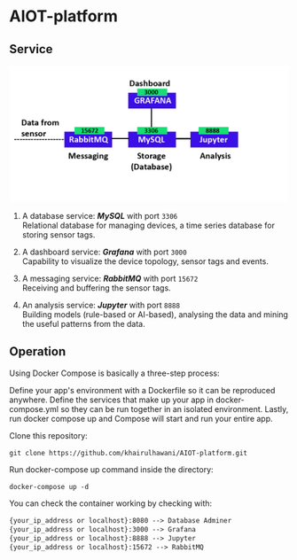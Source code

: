 # AIOT-platform

## Service

![service](service.jpg)

1. A database service: ***MySQL*** with port ```3306```  
 Relational database for managing devices, a time series database for storing sensor tags.

2. A dashboard service: ***Grafana*** with port ```3000```  
Capability to visualize the device topology, sensor tags and events.

3. A messaging service: ***RabbitMQ*** with port ```15672```  
Receiving and buffering the sensor tags.

4. An analysis service: ***Jupyter*** with port ```8888```  
Building models (rule-based or AI-based), analysing the data and mining the useful patterns from the data.



## Operation
Using Docker Compose is basically a three-step process:

Define your app's environment with a Dockerfile so it can be reproduced anywhere.
Define the services that make up your app in docker-compose.yml so they can be run together in an isolated environment.
Lastly, run docker compose up and Compose will start and run your entire app.

Clone this repository:
```
git clone https://github.com/khairulhawani/AIOT-platform.git
``` 

Run docker-compose up command inside the directory:
```
docker-compose up -d
```

You can check the container working by checking with:
```
{your_ip_address or localhost}:8080 --> Database Adminer
{your_ip_address or localhost}:3000 --> Grafana
{your_ip_address or localhost}:8888 --> Jupyter
{your_ip_address or localhost}:15672 --> RabbitMQ
```
